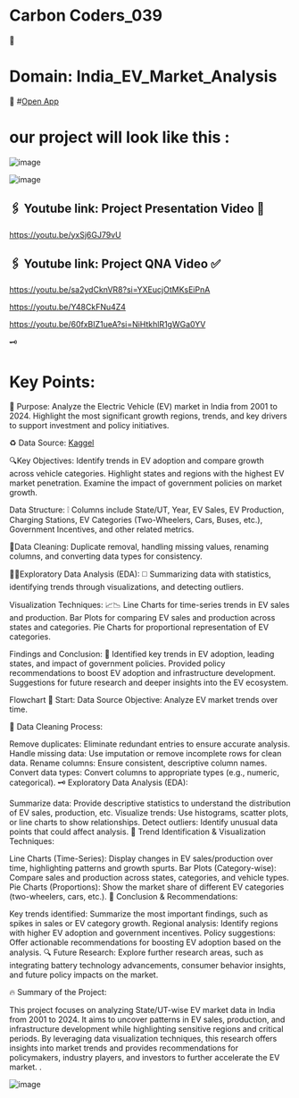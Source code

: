 # Carbon Coders_039

🚗

# Domain: India_EV_Market_Analysis

🚓 #[Open App](https://indianev.streamlit.app/)

# our project will look like this : 
![image](https://github.com/user-attachments/assets/a06d44b2-c2c8-4b38-af35-596774231141)

![image](https://github.com/user-attachments/assets/b4c78553-4985-4ba1-8625-0bfe7c903748)



## 🖇️ Youtube link: Project Presentation Video 🍁
https://youtu.be/yxSj6GJ79vU

## 🖇️ Youtube link: Project QNA Video ✅
https://youtu.be/sa2ydCknVR8?si=YXEucjOtMKsEiPnA

https://youtu.be/Y48CkFNu4Z4

https://youtu.be/60fxBIZ1ueA?si=NiHtkhlR1gWGa0YV

🗝️
# Key Points:
🚀 Purpose: Analyze the Electric Vehicle (EV) market in India from 2001 to 2024. Highlight the most significant growth regions, trends, and key drivers to support investment and policy initiatives.

♻️ Data Source:  [Kaggel](https://www.kaggle.com/datasets/srinrealyf/india-ev-market-data) 

🔍Key Objectives:
 Identify trends in EV adoption and compare growth across vehicle categories. Highlight states and regions with the highest EV market penetration. Examine the impact of government policies on market growth.

Data Structure:
❕ Columns include State/UT, Year, EV Sales, EV Production, Charging Stations, EV Categories (Two-Wheelers, Cars, Buses, etc.), Government Incentives, and other related metrics.

🧹Data Cleaning:
Duplicate removal, handling missing values, renaming columns, and converting data types for consistency.

👨‍💻Exploratory Data Analysis (EDA):
◻️ Summarizing data with statistics, identifying trends through visualizations, and detecting outliers.

Visualization Techniques:
📈📉 Line Charts for time-series trends in EV sales and production. Bar Plots for comparing EV sales and production across states and categories. Pie Charts for proportional representation of EV categories.

Findings and Conclusion:
🚕 Identified key trends in EV adoption, leading states, and impact of government policies. Provided policy recommendations to boost EV adoption and infrastructure development. Suggestions for future research and deeper insights into the EV ecosystem.

Flowchart
🚎 Start: Data Source
Objective: Analyze EV market trends over time.

🌊 Data Cleaning Process:

Remove duplicates: Eliminate redundant entries to ensure accurate analysis.
Handle missing data: Use imputation or remove incomplete rows for clean data.
Rename columns: Ensure consistent, descriptive column names.
Convert data types: Convert columns to appropriate types (e.g., numeric, categorical).
🗝️ Exploratory Data Analysis (EDA):

Summarize data: Provide descriptive statistics to understand the distribution of EV sales, production, etc.
Visualize trends: Use histograms, scatter plots, or line charts to show relationships.
Detect outliers: Identify unusual data points that could affect analysis.
🚀 Trend Identification & Visualization Techniques:

Line Charts (Time-Series): Display changes in EV sales/production over time, highlighting patterns and growth spurts.
Bar Plots (Category-wise): Compare sales and production across states, categories, and vehicle types.
Pie Charts (Proportions): Show the market share of different EV categories (two-wheelers, cars, etc.).
🥀 Conclusion & Recommendations:

Key trends identified: Summarize the most important findings, such as spikes in sales or EV category growth.
Regional analysis: Identify regions with higher EV adoption and government incentives.
Policy suggestions: Offer actionable recommendations for boosting EV adoption based on the analysis.
🔍 Future Research: Explore further research areas, such as integrating battery technology advancements, consumer behavior insights, and future policy impacts on the market.

🔥 Summary of the Project:

This project focuses on analyzing State/UT-wise EV market data in India from 2001 to 2024. It aims to uncover patterns in EV sales, production, and infrastructure development while highlighting sensitive regions and critical periods. By leveraging data visualization techniques, this research offers insights into market trends and provides recommendations for policymakers, industry players, and investors to further accelerate the EV market.
.

![image](https://github.com/user-attachments/assets/5662a59d-ab77-4564-84f3-2479fef92a7a)
